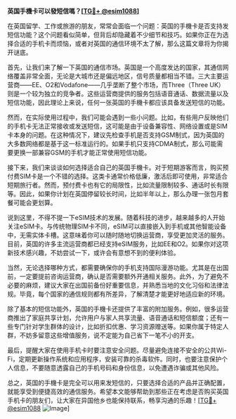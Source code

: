 **英国手機卡可以發短信嗎？[[TG💪+ @esim1088](https://t.me/s/esim1088)]**

在英国留学、工作或旅游的朋友，常常会面临一个问题：英国的手機卡是否支持发短信功能？这个问题看似简单，但背后却隐藏着不少细节和技巧。如果你正在为选择合适的手机卡而烦恼，或者对英国的通信环境不太了解，那么这篇文章将为你揭开谜底。

首先，让我们来了解一下英国的通信市场。英国是一个高度发达的国家，其通信网络覆盖非常全面，无论是大城市还是偏远地区，信号质量都相当不错。三大主要运营商——EE、O2和Vodafone——几乎垄断了整个市场，而Three（Three UK）则是一个较为独立的竞争者。这些运营商提供的服务包括语音通话、数据流量以及短信功能，因此理论上来说，任何一张英国的手機卡都应该具备发送短信的功能。

然而，在实际使用过程中，我们可能会遇到一些小问题。比如，有些用户反映他们的手机卡无法正常接收或发送短信，这可能是由于设备兼容性、网络设置或是SIM卡本身的问题。在这种情况下，建议先检查手机是否支持GSM制式，因为英国的大多数网络都是基于这一标准运行的。如果手机只支持CDMA制式，那么可能需要更换一部兼容GSM的手机才能正常使用短信功能。

接下来，我们来谈谈如何选择适合自己的英国手機卡。对于短期游客而言，购买预付费SIM卡是一个不错的选择。这类卡通常价格低廉，激活后即可使用，非常适合短期旅行者。然而，预付费卡也有它的局限性，比如流量限制较多、通话时长有限等。因此，如果你计划在英国停留较长时间，比如半年以上，那么办理一张包月套餐可能会更划算。

说到这里，不得不提一下eSIM技术的发展。随着科技的进步，越来越多的人开始关注eSIM卡。与传统物理SIM卡不同，eSIM可以直接嵌入到手机或其他智能设备中，无需实体卡槽。这意味着你可以随时随地切换运营商，享受更加灵活的服务。目前，英国的许多主流运营商都已经支持eSIM服务，比如EE和O2。如果你对这项新技术感兴趣，不妨尝试一下，或许会有意想不到的便利体验。

当然，无论选择哪种方式，都需要确保你的手机支持国际漫游功能。尤其是在出国前，一定要提前咨询运营商，确认是否需要额外开通相关服务。此外，为了避免不必要的麻烦，建议大家在出国前备份好重要信息，并熟悉当地的文化习俗和法律法规。毕竟，每个国家的通信规则都有所差异，了解清楚才能更好地适应新的环境。

除了基本的短信功能外，英国的手機卡还提供了丰富的附加服务。例如，很多运营商推出了家庭共享计划，允许用户与家人共享流量、语音通话和短信额度；还有一些专门针对学生群体的设计，比如折扣优惠、学习资源赠送等。如果你属于特定人群，不妨多留意这些增值服务，说不定能为自己省下一笔不小的开支。

最后，提醒大家在使用手机卡时要注意安全问题。尽量避免连接不安全的公共Wi-Fi，定期更新操作系统和应用程序，安装可靠的杀毒软件。同时，也要注意保护个人信息，不要随意透露自己的手机号码和身份信息，以免遭遇诈骗或其他风险。

总之，英国的手機卡是完全可以用来发短信的，只要选择合适的产品并正确配置，就能享受到便捷高效的通信服务。希望本文能够帮助到那些正在考虑是否购买英国手机卡的朋友们，让大家在异国他乡也能保持联系，畅享沟通的乐趣！[[TG💪+ @esim1088](https://t.me/s/esim1088) ![Image](https://i.postimg.cc/4NQfJmqS/Snipaste-2025-05-13-00-14-12.png)]